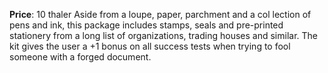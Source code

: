 **Price**: 10 thaler
Aside from a loupe, paper, parchment and a col lection of pens and ink, this package includes stamps, seals and pre-printed stationery from a long list of organizations, trading houses and similar. The kit gives the user a +1 bonus on all success tests when trying to fool someone with a forged document.